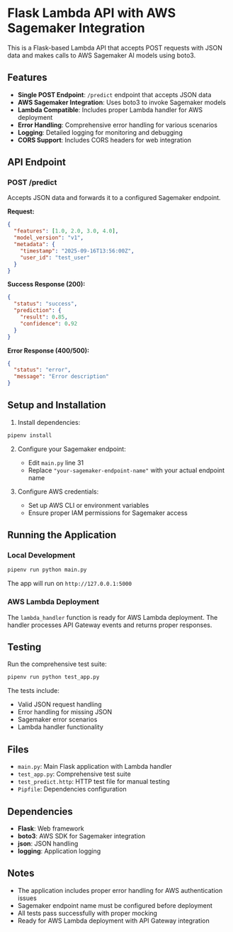 # Flask Lambda API with AWS Sagemaker Integration

This is a Flask-based Lambda API that accepts POST requests with JSON data and makes calls to AWS Sagemaker AI models using boto3.

## Features

- **Single POST Endpoint**: `/predict` endpoint that accepts JSON data
- **AWS Sagemaker Integration**: Uses boto3 to invoke Sagemaker models
- **Lambda Compatible**: Includes proper Lambda handler for AWS deployment
- **Error Handling**: Comprehensive error handling for various scenarios
- **Logging**: Detailed logging for monitoring and debugging
- **CORS Support**: Includes CORS headers for web integration

## API Endpoint

### POST /predict

Accepts JSON data and forwards it to a configured Sagemaker endpoint.

**Request:**
```json
{
  "features": [1.0, 2.0, 3.0, 4.0],
  "model_version": "v1",
  "metadata": {
    "timestamp": "2025-09-16T13:56:00Z",
    "user_id": "test_user"
  }
}
```

**Success Response (200):**
```json
{
  "status": "success",
  "prediction": {
    "result": 0.85,
    "confidence": 0.92
  }
}
```

**Error Response (400/500):**
```json
{
  "status": "error",
  "message": "Error description"
}
```

## Setup and Installation

1. Install dependencies:
```bash
pipenv install
```

2. Configure your Sagemaker endpoint:
   - Edit `main.py` line 31
   - Replace `"your-sagemaker-endpoint-name"` with your actual endpoint name

3. Configure AWS credentials:
   - Set up AWS CLI or environment variables
   - Ensure proper IAM permissions for Sagemaker access

## Running the Application

### Local Development
```bash
pipenv run python main.py
```
The app will run on `http://127.0.0.1:5000`

### AWS Lambda Deployment
The `lambda_handler` function is ready for AWS Lambda deployment. The handler processes API Gateway events and returns proper responses.

## Testing

Run the comprehensive test suite:
```bash
pipenv run python test_app.py
```

The tests include:
- Valid JSON request handling
- Error handling for missing JSON
- Sagemaker error scenarios
- Lambda handler functionality

## Files

- `main.py`: Main Flask application with Lambda handler
- `test_app.py`: Comprehensive test suite
- `test_predict.http`: HTTP test file for manual testing
- `Pipfile`: Dependencies configuration

## Dependencies

- **Flask**: Web framework
- **boto3**: AWS SDK for Sagemaker integration
- **json**: JSON handling
- **logging**: Application logging

## Notes

- The application includes proper error handling for AWS authentication issues
- Sagemaker endpoint name must be configured before deployment
- All tests pass successfully with proper mocking
- Ready for AWS Lambda deployment with API Gateway integration